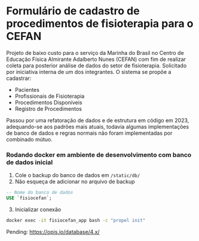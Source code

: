 # Formulário de cadastro de procedimentos de fisioterapia para o CEFAN

Projeto de baixo custo para o serviço da Marinha do Brasil no Centro de Educação Física Almirante Adalberto Nunes (CEFAN) com fim de realizar coleta para posterior análise de dados do setor de fisioterapia. Solicitado por iniciativa interna de um dos integrantes. O sistema se propõe a cadastrar:

- Pacientes
- Profissionais de Fisioterapia
- Procedimentos Disponíveis
- Registro de Procedimentos

Passou por uma refatoração de dados e de estrutura em código em 2023, adequando-se aos padrões mais atuais, todavia algumas implementações de banco de dados e regras normais não foram implementadas por combinado mútuo.

### Rodando docker em ambiente de desenvolvimento com banco de dados inicial

1. Cole o backup do banco de dados em `/static/db/`
2. Não esqueça de adicionar no arquivo de backup 

```sql
-- Nome do banco de dados
USE `fisiocefan`;
```

3. Inicializar conexão

```sh
docker exec -it fisiocefan_app bash -c "propel init"
```

Pending: https://opis.io/database/4.x/